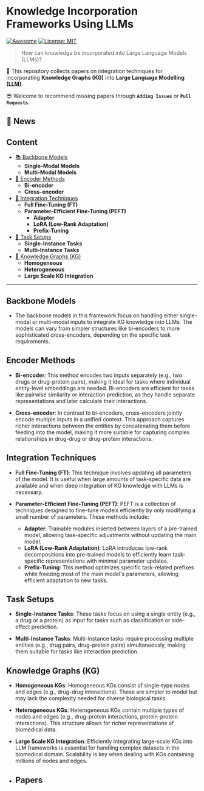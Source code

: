 # Knowledge Incorporation Frameworks Using LLMs
[![Awesome](https://awesome.re/badge.svg)](https://github.com/Glasgow-AI4BioMed/Knowledge-Incorporation-Frameworks-Using-LLMs) 
[![License: MIT](https://img.shields.io/badge/License-MIT-green.svg)](https://github.com/Glasgow-AI4BioMed/Knowledge-Incorporation-Frameworks-Using-LLMs/blob/main/LICENSE)

>How can knowledge be incorporated into Large Language Models (LLMs)?

🙌 This repository collects papers on integration techniques for incorporating **Knowledge Graphs (KG)** into **Large Language Modelling (LLM)**.

😎 Welcome to recommend missing papers through **`Adding Issues`** or **`Pull Requests`**. 

## 🔔 News

## Content
  
- [📚 Backbone Models](#backbone-models)
  - **Single-Modal Models**
  - **Multi-Modal Models**
- [🔐 Encoder Methods](#encoder-methods)
  - **Bi-encoder**
  - **Cross-encoder**
- [🔗 Integration Techniques](#integration-techniques)
  - **Full Fine-Tuning (FT)**
  - **Parameter-Efficient Fine-Tuning (PEFT)**
    - **Adapter**
    - **LoRA (Low-Rank Adaptation)**
    - **Prefix-Tuning**
- [🔄 Task Setups](#task-setups)
  - **Single-Instance Tasks**
  - **Multi-Instance Tasks**
- [🧠 Knowledge Graphs (KG)](#kg)
  - **Homogeneous**
  - **Heterogeneous**
  - **Large Scale KG Integration**
---

## Backbone Models
- The backbone models in this framework focus on handling either single-modal or multi-modal inputs to integrate KG knowledge into LLMs. The models can vary from simpler structures like bi-encoders to more sophisticated cross-encoders, depending on the specific task requirements.

## Encoder Methods
- **Bi-encoder**: This method encodes two inputs separately (e.g., two drugs or drug-protein pairs), making it ideal for tasks where individual entity-level embeddings are needed. Bi-encoders are efficient for tasks like pairwise similarity or interaction prediction, as they handle separate representations and later calculate their interactions.
  
- **Cross-encoder**: In contrast to bi-encoders, cross-encoders jointly encode multiple inputs in a unified context. This approach captures richer interactions between the entities by concatenating them before feeding into the model, making it more suitable for capturing complex relationships in drug-drug or drug-protein interactions.

## Integration Techniques
- **Full Fine-Tuning (FT)**: This technique involves updating all parameters of the model. It is useful when large amounts of task-specific data are available and when deep integration of KG knowledge with LLMs is necessary.
  
- **Parameter-Efficient Fine-Tuning (PEFT)**: PEFT is a collection of techniques designed to fine-tune models efficiently by only modifying a small number of parameters. These methods include:
  - **Adapter**: Trainable modules inserted between layers of a pre-trained model, allowing task-specific adjustments without updating the main model.
  - **LoRA (Low-Rank Adaptation)**: LoRA introduces low-rank decompositions into pre-trained models to efficiently learn task-specific representations with minimal parameter updates.
  - **Prefix-Tuning**: This method optimizes specific task-related prefixes while freezing most of the main model's parameters, allowing efficient adaptation to new tasks.

## Task Setups
- **Single-Instance Tasks**: These tasks focus on using a single entity (e.g., a drug or a protein) as input for tasks such as classification or side-effect prediction.
  
- **Multi-Instance Tasks**: Multi-instance tasks require processing multiple entities (e.g., drug pairs, drug-protein pairs) simultaneously, making them suitable for tasks like interaction prediction.

## Knowledge Graphs (KG)
- **Homogeneous KGs**: Homogeneous KGs consist of single-type nodes and edges (e.g., drug-drug interactions). These are simpler to model but may lack the complexity needed for diverse biological tasks.
  
- **Heterogeneous KGs**: Heterogeneous KGs contain multiple types of nodes and edges (e.g., drug-protein interactions, protein-protein interactions). This structure allows for richer representations of biomedical data.
  
- **Large Scale KG Integration**: Efficiently integrating large-scale KGs into LLM frameworks is essential for handling complex datasets in the biomedical domain. Scalability is key when dealing with KGs containing millions of nodes and edges.

- ##  Papers
